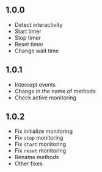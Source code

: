 ## 1.0.0
* Detect interactivity
* Start timer
* Stop timer
* Reset timer 
* Change wait time

## 1.0.1
* Intercept events
* Change in the name of methods
* Check active monitoring

## 1.0.2
* Fix initialize monitoring
* Fix ```stop``` monitoring
* Fix ```start``` monitoring
* Fix ```reset``` monitoring
* Rename methods 
* Other fixes 
